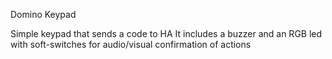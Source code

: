 Domino Keypad

Simple keypad that sends a code to HA
It includes a buzzer and an RGB led with soft-switches for audio/visual confirmation of actions

